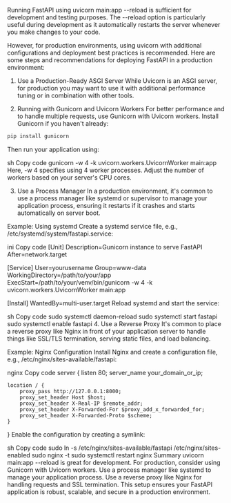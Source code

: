 Running FastAPI using uvicorn main:app --reload is sufficient for development and testing purposes. The --reload option is particularly useful during development as it automatically restarts the server whenever you make changes to your code.

However, for production environments, using uvicorn with additional configurations and deployment best practices is recommended. Here are some steps and recommendations for deploying FastAPI in a production environment:

1. Use a Production-Ready ASGI Server
While Uvicorn is an ASGI server, for production you may want to use it with additional performance tuning or in combination with other tools.

2. Running with Gunicorn and Uvicorn Workers
For better performance and to handle multiple requests, use Gunicorn with Uvicorn workers. Install Gunicorn if you haven't already:

```bash
pip install gunicorn
```
Then run your application using:

sh
Copy code
gunicorn -w 4 -k uvicorn.workers.UvicornWorker main:app
Here, -w 4 specifies using 4 worker processes. Adjust the number of workers based on your server's CPU cores.

3. Use a Process Manager
In a production environment, it's common to use a process manager like systemd or supervisor to manage your application process, ensuring it restarts if it crashes and starts automatically on server boot.

Example: Using systemd
Create a systemd service file, e.g., /etc/systemd/system/fastapi.service:

ini
Copy code
[Unit]
Description=Gunicorn instance to serve FastAPI
After=network.target

[Service]
User=yourusername
Group=www-data
WorkingDirectory=/path/to/your/app
ExecStart=/path/to/your/venv/bin/gunicorn -w 4 -k uvicorn.workers.UvicornWorker main:app

[Install]
WantedBy=multi-user.target
Reload systemd and start the service:

sh
Copy code
sudo systemctl daemon-reload
sudo systemctl start fastapi
sudo systemctl enable fastapi
4. Use a Reverse Proxy
It's common to place a reverse proxy like Nginx in front of your application server to handle things like SSL/TLS termination, serving static files, and load balancing.

Example: Nginx Configuration
Install Nginx and create a configuration file, e.g., /etc/nginx/sites-available/fastapi:

nginx
Copy code
server {
    listen 80;
    server_name your_domain_or_ip;

    location / {
        proxy_pass http://127.0.0.1:8000;
        proxy_set_header Host $host;
        proxy_set_header X-Real-IP $remote_addr;
        proxy_set_header X-Forwarded-For $proxy_add_x_forwarded_for;
        proxy_set_header X-Forwarded-Proto $scheme;
    }
}
Enable the configuration by creating a symlink:

sh
Copy code
sudo ln -s /etc/nginx/sites-available/fastapi /etc/nginx/sites-enabled
sudo nginx -t
sudo systemctl restart nginx
Summary
uvicorn main:app --reload is great for development.
For production, consider using Gunicorn with Uvicorn workers.
Use a process manager like systemd to manage your application process.
Use a reverse proxy like Nginx for handling requests and SSL termination.
This setup ensures your FastAPI application is robust, scalable, and secure in a production environment.